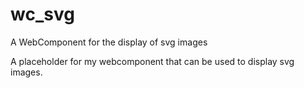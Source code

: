 # wc_svg
A WebComponent for the display of svg images

A placeholder for my webcomponent that can be used to display svg images.
